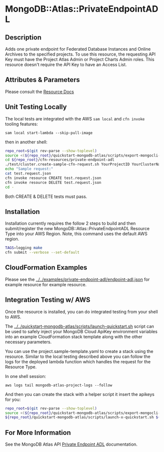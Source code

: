 # MongoDB::Atlas::PrivateEndpointADL

## Description
Adds one private endpoint for Federated Database Instances and Online Archives to the specified projects. To use this resource, the requesting API Key must have the Project Atlas Admin or Project Charts Admin roles. This resource doesn't require the API Key to have an Access List.

## Attributes & Parameters

Please consult the [Resource Docs](docs/README.md)

## Unit Testing Locally

The local tests are integrated with the AWS `sam local` and `cfn invoke` tooling features:

```
sam local start-lambda --skip-pull-image
```
then in another shell:
```bash
repo_root=$(git rev-parse --show-toplevel)
source <(${repo_root}/quickstart-mongodb-atlas/scripts/export-mongocli-config.py)
cd ${repo_root}/cfn-resources/private-endpoint-adl
./test/cluster.create-sample-cfn-request.sh YourProjectID YourClusterName > test.request.json 
echo "Sample request:"
cat test.request.json
cfn invoke resource CREATE test.request.json 
cfn invoke resource DELETE test.request.json 
cd -
```

Both CREATE & DELETE tests must pass.

## Installation

Installation currently requires the follow 2 steps to build and then submit/register the
new MongoDB::Atlas::PrivateEndpointADL Resource Type into your AWS Region. Note, this command uses the
default AWS region.

```bash
TAGS=logging make
cfn submit --verbose --set-default
```
## CloudFormation Examples

Please see the [../../examples/private-endpoint-adl/endpoint-adl.json](../../examples/private-endpoint-adl/endpoint-adl.json) for example resource for example resource.

## Integration Testing w/ AWS

Once the resource is installed, you can do integrated testing from your shell to AWS.

The [../../quickstart-mongodb-atlas/scripts/launch-quickstart.sh]( ../../quickstart-mongodb-atlas/scripts/launch-quickstart.sh)  script
can be used to safely inject your MongoDB Cloud ApiKey environment variables into an example
CloudFormation stack template along with the other necessary parameters.

You can use the project.sample-template.yaml to create a stack using the resource.
Similar to the local testing described above you can follow the logs for the deployed
lambda function which handles the request for the Resource Type.

In one shell session:
```
aws logs tail mongodb-atlas-project-logs --follow
```

And then you can create the stack with a helper script it insert the apikeys for you:


```bash
repo_root=$(git rev-parse --show-toplevel)
source <(${repo_root}/quickstart-mongodb-atlas/scripts/export-mongocli-config.py)
${repo_root}/quickstart-mongodb-atlas/scripts/launch-x-quickstart.sh ${repo_root}/cfn-resources/private-endpoint-adl/test/inputs_1_invalid.template.json SampleCluster-123 ParameterKey=ProjectId,ParameterValue=<YOUR_PROJECT_ID>
```

## For More Information
See the MongoDB Atlas API [Private Endpoint ADL](https://www.mongodb.com/docs/atlas/reference/api-resources-spec/#tag/Data-Federation-Private-Networks) documentation.